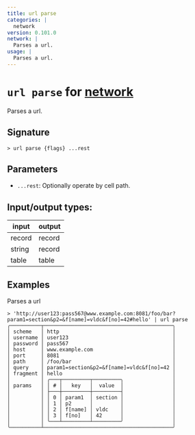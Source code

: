 ```yaml
---
title: url parse
categories: |
  network
version: 0.101.0
network: |
  Parses a url.
usage: |
  Parses a url.
---
```

<!-- This file is automatically generated. Please edit the command in https://github.com/nushell/nushell instead. -->

# `url parse` for [network](/commands/categories/network.md)

<div class='command-title'>Parses a url.</div>

## Signature

```> url parse {flags} ...rest```

## Parameters

 -  `...rest`: Optionally operate by cell path.


## Input/output types:

| input  | output |
| ------ | ------ |
| record | record |
| string | record |
| table  | table  |
## Examples

Parses a url
```nu
> 'http://user123:pass567@www.example.com:8081/foo/bar?param1=section&p2=&f[name]=vldc&f[no]=42#hello' | url parse
╭──────────┬──────────────────────────────────────────╮
│ scheme   │ http                                     │
│ username │ user123                                  │
│ password │ pass567                                  │
│ host     │ www.example.com                          │
│ port     │ 8081                                     │
│ path     │ /foo/bar                                 │
│ query    │ param1=section&p2=&f[name]=vldc&f[no]=42 │
│ fragment │ hello                                    │
│          │ ╭───┬─────────┬─────────╮                │
│ params   │ │ # │   key   │  value  │                │
│          │ ├───┼─────────┼─────────┤                │
│          │ │ 0 │ param1  │ section │                │
│          │ │ 1 │ p2      │         │                │
│          │ │ 2 │ f[name] │ vldc    │                │
│          │ │ 3 │ f[no]   │ 42      │                │
│          │ ╰───┴─────────┴─────────╯                │
╰──────────┴──────────────────────────────────────────╯
```
